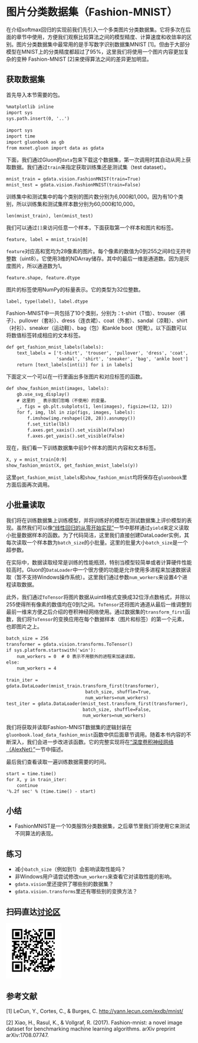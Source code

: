 # 图片分类数据集（Fashion-MNIST）

在介绍softmax回归的实现前我们先引入一个多类图片分类数据集。它将多次在后面的章节中使用，方便我们观察比较算法之间的模型精度、计算速度和收敛率的区别。图片分类数据集中最常用的是手写数字识别数据集MNIST [1]。但由于大部分模型在MNIST上的分类精度都超过了95%，这里我们将使用一个图片内容更加复杂的变种 Fashion-MNIST [2]来使得算法之间的差异更加明显。

## 获取数据集

首先导入本节需要的包。

```{.python .input}
%matplotlib inline
import sys
sys.path.insert(0, '..')

import sys
import time
import gluonbook as gb
from mxnet.gluon import data as gdata
```

下面，我们通过Gluon的`data`包来下载这个数据集，第一次调用时其自动从网上获取数据。我们通过`train`来指定获取训练集还是测试集（test dataset）。

```{.python .input  n=23}
mnist_train = gdata.vision.FashionMNIST(train=True)
mnist_test = gdata.vision.FashionMNIST(train=False)
```

训练集中和测试集中的每个类别的图片数分别为6,000和1,000。因为有10个类别，所以训练集和测试集样本数分别为60,000和10,000。

```{.python .input}
len(mnist_train), len(mnist_test)
```

我们可以通过`[]`来访问任意一个样本，下面获取第一个样本和图片和标签。

```{.python .input  n=24}
feature, label = mnist_train[0]
```

`feature`对应高和宽均为28像素的图片。每个像素的数值为0到255之间8位无符号整数（uint8）。它使用3维的NDArray储存。其中的最后一维是通道数。因为是灰度图片，所以通道数为1。

```{.python .input}
feature.shape, feature.dtype
```

图片的标签使用NumPy的标量表示。它的类型为32位整数。

```{.python .input}
label, type(label), label.dtype
```

Fashion-MNIST中一共包括了10个类别，分别为：t-shirt（T恤）、trouser（裤子）、pullover（套衫）、dress（连衣裙）、coat（外套）、sandal（凉鞋）、shirt（衬衫）、sneaker（运动鞋）、bag（包）和ankle boot（短靴）。以下函数可以将数值标签转成相应的文本标签。

```{.python .input  n=25}
def get_fashion_mnist_labels(labels):
    text_labels = ['t-shirt', 'trouser', 'pullover', 'dress', 'coat',
                   'sandal', 'shirt', 'sneaker', 'bag', 'ankle boot']
    return [text_labels[int(i)] for i in labels]
```

下面定义一个可以在一行里画出多张图片和对应标签的函数。

```{.python .input}
def show_fashion_mnist(images, labels):
    gb.use_svg_display()
    # 这里的 _ 表示我们忽略（不使用）的变量。
    _, figs = gb.plt.subplots(1, len(images), figsize=(12, 12))
    for f, img, lbl in zip(figs, images, labels):
        f.imshow(img.reshape((28, 28)).asnumpy())
        f.set_title(lbl)
        f.axes.get_xaxis().set_visible(False)
        f.axes.get_yaxis().set_visible(False)
```

现在，我们看一下训练数据集中前9个样本的图片内容和文本标签。

```{.python .input  n=27}
X, y = mnist_train[0:9]
show_fashion_mnist(X, get_fashion_mnist_labels(y))
```

这里`get_fashion_mnist_labels`和`show_fashion_mnist`均将保存在`gluonbook`里方面后面再次调用。

## 小批量读取

我们将在训练数据集上训练模型，并将训练好的模型在测试数据集上评价模型的表现。虽然我们可以像[“线性回归的从零开始实现”](linear-regression-scratch.md)一节中那样通过`yield`来定义读取小批量数据样本的函数。为了代码简洁，这里我们直接创建DataLoader实例，其每次读取一个样本数为`batch_size`的小批量。这里的批量大小`batch_size`是一个超参数。

在实际中，数据读取经常是训练的性能瓶颈，特别当模型较简单或者计算硬件性能较高时。Gluon的`DataLoader`中一个很方便的功能是允许使用多进程来加速数据读取（暂不支持Windows操作系统）。这里我们通过参数`num_workers`来设置4个进程读取数据。

此外，我们通过`ToTensor`将图片数据从uint8格式变换成32位浮点数格式，并除以255使得所有像素的数值均在0到1之间。`ToTensor`还将图片通道从最后一维调整到最前一维来方便之后介绍的卷积神经网络使用。通过数据集的`transform_first`函数，我们将`ToTensor`的变换应用在每个数据样本（图片和标签）的第一个元素，也即图片之上。

```{.python .input  n=28}
batch_size = 256
transformer = gdata.vision.transforms.ToTensor()
if sys.platform.startswith('win'):
    num_workers = 0  # 0 表示不用额外的进程来加速读取。
else:
    num_workers = 4

train_iter = gdata.DataLoader(mnist_train.transform_first(transformer),
                              batch_size, shuffle=True,
                              num_workers=num_workers)
test_iter = gdata.DataLoader(mnist_test.transform_first(transformer),
                             batch_size, shuffle=False,
                             num_workers=num_workers)
```

我们将获取并读取Fashion-MNIST数据集的逻辑封装在`gluonbook.load_data_fashion_mnist`函数中供后面章节调用。随着本书内容的不断深入，我们会进一步改进该函数。它的完整实现将在[“深度卷积神经网络（AlexNet）”](../chapter_convolutional-neural-networks/alexnet.md)一节中描述。

最后我们查看读取一遍训练数据需要的时间。

```{.python .input}
start = time.time()
for X, y in train_iter:
    continue
'%.2f sec' % (time.time() - start)
```

## 小结

* FashionMNIST是一个10类服饰分类数据集，之后章节里我们将使用它来测试不同算法的表现。

## 练习

* 减小`batch_size`（例如到1）会影响读取性能吗？
* 非Windows用户请尝试修改`num_workers`来查看它对读取性能的影响。
* `gdata.vision`里还提供了哪些别的数据集？
* `gdata.vision.transforms`里还有哪些别的变换方法？

## 扫码直达[讨论区](https://discuss.gluon.ai/t/topic/7760)

![](../img/qr_fashion-mnist.svg)


## 参考文献

[1] LeCun, Y., Cortes, C., & Burges, C. http://yann.lecun.com/exdb/mnist/

[2] Xiao, H., Rasul, K., & Vollgraf, R. (2017). Fashion-mnist: a novel image dataset for benchmarking machine learning algorithms. arXiv preprint arXiv:1708.07747.
